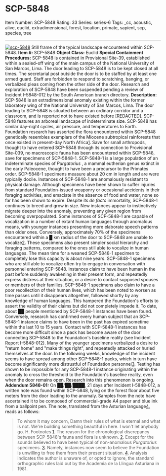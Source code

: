 # SCP-5848
Item Number: SCP-5848
Rating: 33
Series: series-6
Tags: _cc, acoustic, alive, euclid, extradimensional, forest, location, primate, sapient, scp, species, tree

---

[![scp-5848](https://scp-wiki.wdfiles.com/local--resized-images/scp-5848/scp-5848/medium.jpg)](https://scp-wiki.wdfiles.com/local--files/scp-5848/scp-5848)
Still frame of the typical landscape encountered within SCP-5848.
**Item #:** SCP-5848
**Object Class:** Euclid
**Special Containment Procedures:** SCP-5848 is contained in Provisional Site-39, established within a sealed-off wing of the main campus of the National University of San Marcos, Lima. The door leading to SCP-5848 is to be kept closed at all times. The secretarial post outside the door is to be staffed by at least one armed guard. Staff are forbidden to respond to scratching, banging, or verbalized pleas coming from the other side of the door. Research and exploration of SCP-5848 have been suspended pending a review of Incident I-5848-012 by the South American branch directory.
**Description:** SCP-5848 is an extradimensional anomaly existing within the former laboratory wing of the National University of San Marcos, Lima. The door leading to SCP-5848 is situated between an ordinary corridor and a classroom, and is reported not to have existed before [REDACTED]. SCP-5848 features an arboreal landscape of indeterminate size. SCP-5848 has similar day-night cycles, air pressure, and temperatures to Earth. Foundation research has asserted the flora encountered within SCP-5848 genetically resembles exemplars of the Miocene subtropical rainforests that once existed in present-day North Africa[1](javascript:;). Save for small arthropods, thought to have entered SCP-5848 through its connection to Provisional Site-039, no macroscopic fauna has been encountered within SCP-5848, save for specimens of SCP-5848-1.
SCP-5848-1 is a large population of an indeterminate species of _Purgatorius_ , a mammal eutherian genus extinct in the early Paleocene, thought to have been a precursor to the Primates order. SCP-5848-1 specimens measure about 20 cm in length and are were typically docile.
Instances of SCP-5848-1 are anomalously resistant to physical damage. Although specimens have been shown to suffer injuries from standard Foundation-issued weaponry or occasional accidents in their foraging activities, and emaciate in the absence of food and water, none so far has been shown to expire. Despite its _de facto_ immortality, SCP-5848-1 continues to breed and grow in size. New instances appear to instinctively migrate deeper into the anomaly, preventing any given region from becoming overpopulated.
Some instances of SCP-5848-1 are capable of vocalization in a number of extant human languages through anomalous means, with younger instances presenting more elaborate speech patterns than older ones. Conversely, approximately 70% of the specimens encountered within a █ km radius of the door to SCP-5848 are unable to vocalize[2](javascript:;). These specimens also present simpler social hierarchy and foraging patterns, compared to the ones still able to vocalize in human languages. The mean time for a weaned SCP-5848-1 specimen to completely lose this capacity is about nine years.
SCP-5848-1 specimens who are still able to vocalize often try to engage in conversation with personnel entering SCP-5848. Instances claim to have been human in the past before suddenly awakening in their present form, and repeatedly express distress at their situation, or a desire to contact supposed spouses or members of their families. SCP-5848-1 specimens also claim to have a poor recollection of their human lives, which has been noted to worsen as time passes until it disappears altogether, followed shortly by any knowledge of human languages. This hampered the Foundation's efforts to assert the validity of their claims but did not completely impede it. To date, about ██ people mentioned by SCP-5848-1 instances have been found. Conversely, research has confirmed every human subject that an SCP-5848-1 instance claims to have been in the past has expired sometime within the last 10 to 15 years.
Contact with SCP-5848-1 instances has become more difficult since a pack has become aware of the door connecting SCP-5848 to the Foundation's baseline reality (see Incident Report I-5848-012). Many of the younger specimens verbalized a desire to "return home" and "make things right", and repeatedly attacked or hurled themselves at the door. In the following weeks, knowledge of the incident seems to have spread among other SCP-5848-1 packs, which in turn have become significantly more distrustful of Foundation personnel[3](javascript:;).
Testing has shown to be impossible for any SCP-5848-1 instance originating within the anomaly to cross the threshold to the Foundation's baseline reality, even when the door remains open. Research into this phenomenon is ongoing.
**Addendum 5848-01:** On ██/██/████, 21 days after Incident I-5848-012, a written note was found within SCP-5848, lying on the forest floor about five meters from the door leading to the anomaly. Samples from the note have ascertained it to be composed of commercial-grade A4 paper and blue ink from a ballpoint pen. The note, translated from the Asturian language[4](javascript:;), reads as follows:
> To whom it may concern,
> Damn their rules of what is eternal and what is not. We're building something beautiful in here.
> I won't let anybody go.
> H.
Footnotes
[1](javascript:;). The reason for the chronological discrepancy between SCP-5848's fauna and flora is unknown.
[2](javascript:;). Except for the sounds believed to have been typical of non-anomalous _Purgatorius_ specimens.
[3](javascript:;). Namely, instances now seem to believe the Foundation is unwilling to free them from their present situation.
[4](javascript:;). Analysis indicates the author is unaware of, or opted to ignore, the standard orthographic rules laid out by the Academia de la Llingua Asturiana in 1981.